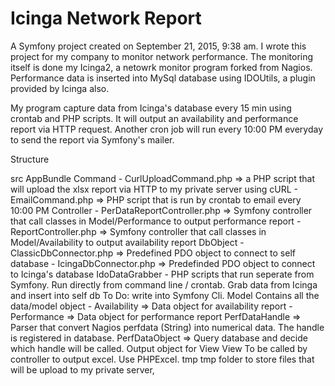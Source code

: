 Icinga Network Report
======

A Symfony project created on September 21, 2015, 9:38 am.
I wrote this project for my company to monitor network performance. The monitoring itself is done my Icinga2, a netowrk monitor program forked from Nagios. Performance data is inserted into MySql database using IDOUtils, a plugin provided by Icinga also.

My program capture data from Icinga's database every 15 min using crontab and PHP scripts. It will output an availability and performance report via HTTP request. Another cron job will run every 10:00 PM everyday to send the report via Symfony's mailer.

Structure

src
    AppBundle
        Command
            - CurlUploadCommand.php => a PHP script that will upload the xlsx report via HTTP to my private server using cURL
            - EmailCommand.php => PHP script that is run by crontab to email every 10:00 PM
        Controller
            - PerDataReportController.php => Symfony controller that call classes in Model/Performance to output performance report
            - ReportController.php => Symfony controller that call classes in Model/Availability to output availability report
        DbObject
            - ClassicDbConnector.php => Predefined PDO object to connect to self database
            - IcingaDbConnector.php => Predefinded PDO object to connect to Icinga's database
        IdoDataGrabber
            - PHP scripts that run seperate from Symfony. Run directly from command line / crontab. Grab data from Icinga and insert into self db
                To Do:
                    write into Symfony Cli.
        Model
            Contains all the data/model object
            - Availability => Data object for availability report
            - Performance => Data object for performance report
                PerfDataHandle => Parser that convert Nagios perfdata (String) into numerical data. The handle is registered in database.
                PerfDataObject => Query database and decide which handle will be called. Output object for View
        View
            To be called by controller to output excel. Use PHPExcel.
        tmp
            tmp folder to store files that will be upload to my private server,